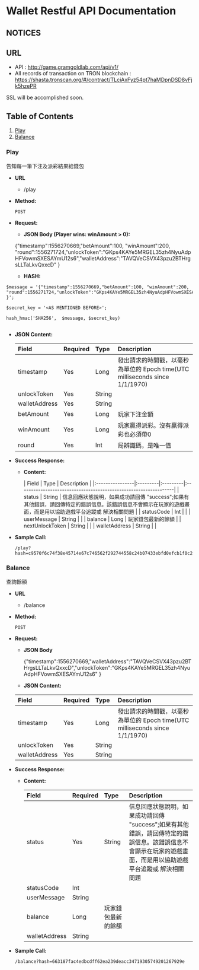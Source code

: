 # Wallet Restful API Documentation
## NOTICES

## URL

  * API : http://game.gramgoldlab.com/api/v1/
  * All records of transaction on TRON blockchain : https://shasta.tronscan.org/#/contract/TLciAxFyz54pt7haMDpnDSD8vFjk5hzePR

SSL will be accomplished soon.

## Table of Contents

1. [Play](#play)
1. [Balance](#balance)

### Play

告知每一筆下注及派彩結果給錢包

* **URL**

  * /play

* **Method:**

  `POST`
  
* **Request:**

  * **JSON Body (Player wins: winAmount > 0):** 
 
  {"timestamp":1556270669,"betAmount":100, "winAmount":200, "round":1556271724,"unlockToken":"GKps4KAYe5MRGEL35zh4NyuAdpHFVowmSXESAYmU12s6","walletAddress":"TAVQVeCSVX43pzu2BTHrgsLLTaLkvQxxcD" }
  
  * **HASH:** 
 
 ```
$message = '{"timestamp":1556270669,"betAmount":100, "winAmount":200, "round":1556271724,"unlockToken":"GKps4KAYe5MRGEL35zh4NyuAdpHFVowmSXESAYmU12s6","walletAddress":"TAVQVeCSVX43pzu2BTHrgsLLTaLkvQxxcD" }';

$secret_key = '<AS MENTIONED BEFORE>';

hash_hmac('SHA256',  $message, $secret_key)
  
  ```
 
 
  * **JSON Content:**

    | Field           | Required | Type     | Description                                                      |
    |:----------------|:---------|:---------|:-----------------------------------------------------------------|
    | timestamp       | Yes      | Long     | 發出請求的時間戳，以毫秒為單位的 Epoch time(UTC milliseconds since 1/1/1970) |
    | unlockToken     | Yes      | String   |                                                                  |
    | walletAddress   | Yes      | String   |                                                                  |
    | betAmount  | Yes      | Long   | 玩家下注金額 |
    | winAmount  | Yes      | Long   | 玩家贏得派彩。沒有贏得派彩也必須帶0 |
    | round      | Yes      | Int    | 局辨識碼，是唯一值 |

* **Success Response:**

  * **Content:**

    | Field           | Type     | Description                                                      |
    |:----------------|:---------|:---------|:-----------------------------------------------------------------|
    | status          | String   | 信息回應狀態說明，如果成功請回傳 "success";如果有其他錯誤，請回傳特定的錯誤信息。該錯誤信息不會顯示在玩家的遊戲畫面，而是用以協助遊戲平台追蹤或 解決相關問題 |
    | statusCode      | Int      |                                                                  |
    | userMessage     | String   |              |
    | balance         | Long     | 玩家錢包最新的餘額 | 
    | nextUnlockToken | String   |              |
    | walletAddress   | String   |              |


* **Sample Call:**

  ```
  /play?hash=c9570f6c74f38e45714e67c746562f292744558c24b07433ebfd0efcb1f0c29e
  
  ```
 
### Balance

查詢餘額

* **URL**

  * /balance

* **Method:**

  `POST`
  
* **Request:**

  * **JSON Body** 
 
    {"timestamp":1556270669,"walletAddress":"TAVQVeCSVX43pzu2BTHrgsLLTaLkvQxxcD","unlockToken":"GKps4KAYe5MRGEL35zh4NyuAdpHFVowmSXESAYmU12s6" }
 
  * **JSON Content:**

   | Field           | Required | Type     | Description                                                      |
    |:----------------|:---------|:---------|:-----------------------------------------------------------------|
    | timestamp       | Yes      | Long     | 發出請求的時間戳，以毫秒為單位的 Epoch time(UTC milliseconds since 1/1/1970) |
    | unlockToken     | Yes      | String   |                                                                  |
    | walletAddress   | Yes      | String   |                                                                  |

* **Success Response:**

  * **Content:**

    | Field           | Required | Type     | Description                                                      |
    |:----------------|:---------|:---------|:-----------------------------------------------------------------|
    | status          | Yes      | String   | 信息回應狀態說明，如果成功請回傳 "success";如果有其他錯誤，請回傳特定的錯誤信息。該錯誤信息不會顯示在玩家的遊戲畫面，而是用以協助遊戲平台追蹤或 解決相關問題 |
    | statusCode      | Int      |                                                                  |
    | userMessage     | String   |              |
    | balance         | Long     | 玩家錢包最新的餘額 | 
    | walletAddress   | String   |              |
    
* **Sample Call:**

  ```
  /balance?hash=663187fac4edbcdff62ea239deacc34719305749201267929e
  
  ```
